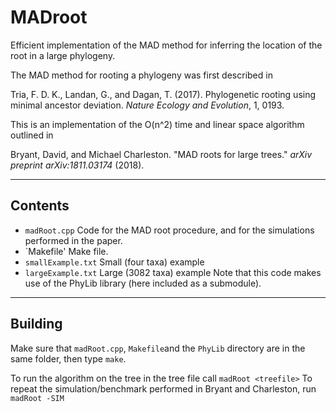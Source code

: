# MADroot
Efficient implementation of the MAD method for inferring the location of the root in a large phylogeny.

The MAD  method for rooting a phylogeny was first described in 

Tria, F. D. K., Landan, G., and Dagan, T. (2017). Phylogenetic rooting using minimal ancestor deviation. _Nature Ecology and Evolution_, 1, 0193.
   
This is an implementation of the O(n^2) time and linear space algorithm outlined in 

Bryant, David, and Michael Charleston. "MAD roots for large trees." _arXiv preprint arXiv:1811.03174_ (2018).

---
## Contents

*   `madRoot.cpp`  Code for the MAD root procedure, and for the simulations performed in the paper.
*   `Makefile'     Make file.
*   `smallExample.txt`  Small (four taxa) example
*    `largeExample.txt` Large (3082 taxa) example
Note that this code makes use of the PhyLib library (here included as a submodule).


---
## Building

Make sure that `madRoot.cpp`, `Makefile`and the `PhyLib` directory are in the same folder, then type `make`.

To run the algorithm on the tree in the tree file <filename> call
``
madRoot <treefile>
``
To repeat the simulation/benchmark performed in Bryant and Charleston, run
``
madRoot -SIM
``


